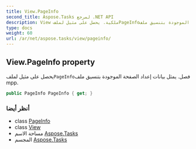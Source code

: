 ```yaml
---
title: View.PageInfo
second_title: Aspose.Tasks لمرجع .NET API
description: View ملكية. يحصل على مثيل لملفPageInfoفصل. يمثل بيانات إعداد الصفحة الموجودة بتنسيق ملف mpp.
type: docs
weight: 60
url: /ar/net/aspose.tasks/view/pageinfo/
---
```

## View.PageInfo property

يحصل على مثيل لملف`PageInfo`فصل. يمثل بيانات إعداد الصفحة الموجودة بتنسيق ملف mpp.

```csharp
public PageInfo PageInfo { get; }
```

### أنظر أيضا

* class [PageInfo](../../../aspose.tasks.visualization/pageinfo/)
* class [View](../)
* مساحة الاسم [Aspose.Tasks](../../view/)
* المجسم [Aspose.Tasks](../../../)


